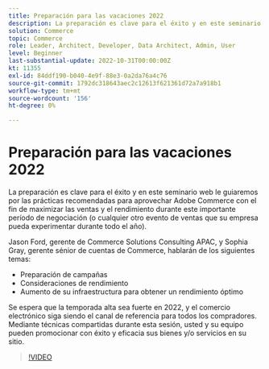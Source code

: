 ```yaml
---
title: Preparación para las vacaciones 2022
description: La preparación es clave para el éxito y en este seminario web le guiaremos por las prácticas recomendadas para aprovechar Adobe Commerce con el fin de maximizar las ventas y el rendimiento durante este importante periodo de negociación.
solution: Commerce
topic: Commerce
role: Leader, Architect, Developer, Data Architect, Admin, User
level: Beginner
last-substantial-update: 2022-10-31T00:00:00Z
kt: 11355
exl-id: 84ddf190-b040-4e9f-88e3-0a2da76a4c76
source-git-commit: 1792dc318643aec2c12613f621361d72a7a918b1
workflow-type: tm+mt
source-wordcount: '156'
ht-degree: 0%

---
```


# Preparación para las vacaciones 2022

La preparación es clave para el éxito y en este seminario web le guiaremos por las prácticas recomendadas para aprovechar Adobe Commerce con el fin de maximizar las ventas y el rendimiento durante este importante período de negociación (o cualquier otro evento de ventas que su empresa pueda experimentar durante todo el año).

Jason Ford, gerente de Commerce Solutions Consulting APAC, y Sophia Gray, gerente sénior de cuentas de Commerce, hablarán de los siguientes temas:

* Preparación de campañas
* Consideraciones de rendimiento
* Aumento de su infraestructura para obtener un rendimiento óptimo

Se espera que la temporada alta sea fuerte en 2022, y el comercio electrónico siga siendo el canal de referencia para todos los compradores. Mediante técnicas compartidas durante esta sesión, usted y su equipo pueden promocionar con éxito y eficacia sus bienes y/o servicios en su sitio.

>[!VIDEO](https://video.tv.adobe.com/v/3410542/?quality=12&learn=on)

